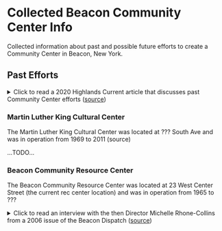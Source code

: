 # Collected Beacon Community Center Info

Collected information about past and possible future efforts to create a Community Center in Beacon, New York.

## Past Efforts

<details>
  <summary>
    Click to read a 2020 Highlands Current article that discusses past Community Center efforts (<a href="https://highlandscurrent.org/2020/11/27/reporters-notebook-does-beacon-need-a-community-center/">source</a>)
  </summary>

  <blockquote cite="https://highlandscurrent.org/2020/11/27/reporters-notebook-does-beacon-need-a-community-center/">

    <h4>Reporter’s Notebook: Does Beacon Need a Community Center?</h4>

    <h5><em>By Jeff Simms, Beacon Editor | November 27, 2020</em></h5>

    <p>
      The Beacon City Council next month is expected to adopt a 2021 budget that includes $22.2 million in general spending and keeps property taxes flat.
    </p>
    <p>
      Much of the dialogue over the proposal has focused on police spending, which, at $5.9 million, accounts for about 26 percent of city costs but will not increase substantially over 2020.
    </p>
    <p>
      During an hourlong public hearing on Nov. 16, most residents who spoke echoed a similar thought: Let’s spend less on policing and more on recreation, food distribution, internet access and other programs that would create a more equitable distribution of municipal services. (Parks and recreation, at about $762,000, accounts for 3 percent of general spending.)
    </p>
    <p>
      Throughout 2020, I’ve heard many residents say at City Council and school board meetings and other forums that a city-run, central facility — a recreation or community center — is something Beacon has needed for years.
    </p>
    <p>
      At the moment, a newly constructed facility would be a heavy lift for any municipality given the uncertainty over state aid because of the pandemic shutdown. But the city did once have two facilities — the Martin Luther King Cultural Center on South Avenue, from 1969 to 2011, and the Beacon Community Center, which operated for decades from what is now the Recreation Department building on West Center Street.
    </p>
    <p>
      However, neither facility was run by the city — the Martin Luther King center was a nonprofit and the Beacon Community Center leased space from the city, although the city at times supported both with grant funds, said Mark Price, the director of the Beacon Recreation Department.
    </p>
    <p>
      John Galloway Jr., a 2015 Beacon High School graduate who was appointed last month to fill a vacancy on the Beacon school board, has advocated a community center in part because he attended both facilities while growing up.
    </p>
    <p>
      “It was like home, man,” he said about the Beacon Community Center. “It instilled that mentorship that kids in Beacon really need. I still talk to my [BCC] counselors today.”
    </p>
    <p>
      Galloway said the center provided an afterschool program where counselors helped children with homework and played basketball or other games with them. On weekends, the center had boys’ and girls’ nights.
    </p>
    <p>
      “They touched every base,” he said. “Every Friday night you knew you were going to the BCC.”
    </p>
    <p>
      Barbara McCaskill, who worked at the MLK center from 2003 to 2006, said she was recruited by Eleanor Thompson, the first African American woman to serve on the Beacon City Council. McCaskill described similar programming, with homework help after school and exercise, plays and other group activities. Both centers offered summer programs, as well.
    </p>
    <p>
      Although the children and teens who visited the MLK center were mostly African American, McCaskill said the programming was all-inclusive. “We were adamant that it was for the entire community,” she said.
    </p>
    <p>
      The city has tried to fill some of the gaps left when the centers closed by establishing an afterschool program that’s in three of the Beacon district’s elementary schools and assuming management of the University Settlement site, now home of the summer Camp @ the Camp and the municipal pool, Price noted. All relatively recent, that represented a lot of growth for an agency that was barely a real city department when he started as a part-time employee in 2008. “It’s a long, slow slog uphill,” he said.
    </p>
    <p>
      While discussing the 2021 budget, members of the council have talked about holding “listening sessions” or creating surveys to assess the community’s recreation needs. “It’s about asking the questions and evaluating the resources we have,” said City Administrator Anthony Ruggiero.
    </p>
    <p>
      And while a new building would almost surely be cost-prohibitive, Mayor Lee Kyriacou has floated other options, such as expanded programming at the 50-acre University Settlement, the under-utilized Memorial Building on Main Street and even the Mase Hook and Ladder fire station (also on Main), a building that will one day be available as the city consolidates its firehouses.
    </p>
    <p>
      For years, Beacon officials debated whether (and where) to build a new, central fire station. “Thinking ‘only new’ is understandable,” Kyriacou said, “but what we have found is we can facilitate all our needs” by improving the Tompkins Hose station on South Avenue for less than half the cost of a new building.
    </p>
    <p>
      The same approach could be taken with a community center.
    </p>
    <p>
      “We have lots of opportunities to figure out how to leverage that,” he said. “If we do it effectively, we can make those dollars go a lot farther.”
    </p>

  </blockquote>

</details>

### Martin Luther King Cultural Center

The Martin Luther King Cultural Center was located at ??? South Ave and was in operation from 1969 to 2011 (source)


...TODO...

### Beacon Community Resource Center

The Beacon Community Resource Center was located at 23 West Center Street (the current rec center location) and was in operation from 1965 to ???

<details>
  <summary>
    Click to read an interview with the then Director Michelle Rhone-Collins from a 2006 issue of the Beacon Dispatch (<a href="https://beacon.blogs.com/beacon_dispatch/2006/10/beacon_voices_m.html">source</a>)
  </summary>

  <blockquote cite="https://beacon.blogs.com/beacon_dispatch/2006/10/beacon_voices_m.html">

    <h4>Beacon Voices: Michelle Rhone-Collins</h4>

    <h5>Community Builder</h5>

    <p>
      <em>by Nell Timmer</em>
    </p>
    <p>
      On a beautiful, early fall day I sat down in the playground of the Beacon Community Center to talk with Michelle Rhone-Collins, the new director, about the past, present and future of the center.
    </p>
    <p>
      ET: So, you are the new director of the Beacon Community Center. What is this place?
    </p>
    <p>
      MR-C: Well, it is a wonderful facility with different activities for, primarily, right now, young people—for their out-of-school time—and older adults. So, we are open every day after school for kids to come by and participate in some academic enrichment activities and some arts and recreational activities. And a couple of mornings a week there is time for older adults to come by and take yoga, exercise classes, art classes, and workshops.  Part of my work as the new director is to broaden the scope of programming so that we can include more activities for toddlers, parent support groups, especially for new parents. That was something that was very helpful for me as a new mother. I would also like to see some adult workshops in areas that folks are interested in, from budgeting to gift wrapping. And, some more comprehensive programming for teens as well.
    </p>
    <p>
      ET: How long has the Beacon Community Center been in existence?
    </p>
    <p>
      MR-C: It has been in existence for over 40 years, since 1965. Families have attended the BCC for generations yet there are many people who are not aware of its existence or its location. I want that to change and for people to see this as a really active resource for the community.
    </p>
    <p>
      ET: I saw a sign on the door that there is a teen night on the second and fourth Fridays of the month. How is that attended?
    </p>
    <p>
      MR-C:  Yes, we also have a drop in center for teens that meets from 7-11PM every other Friday in the evening and teen basketball programs on Wednesday and Thursday evenings from 6-9PM.  Actually, I have not seen the program in action yet. But, from what I understand groups of about 24 kids come in.  They have a safe place to hang out— unstructured chill time for them, with supervision. So, when I say more comprehensive programs I mean being able to offer them cultural programs that they will be interested in like utilizing the elements of Hip Hop ( rap, grafitti, breakdancing, and DJ’ing) as a way for them to express their thoughts about their world and their place in it. I would like to incorporate some academic enrichment for them as well so that they can prepare for their post secondary experiences. Maybe even having some male and female empowerment groups. So much is needed for teens in this community. The other day I was talking to a group of young people that were hanging out by the center and asking them what they might want to do in here. First they asked if there were any jobs available. When I let them know about age limits and funding limitations, they expressed that they just wanted something to do, even if it wasn’t paid.
    </p>
    <p>
      ET: Are there rooms inside this facility that are geared toward different types of activities?
    </p>
    <p>
      MR-C: There is an activity room and there is a recreation room. A lot of different activities can happen in those spaces, but there aren’t any studio spaces that are geared for more specific activity, which is one of the challenges actually, because when kids are finished with homework, they move on to something that is more fun---not that homework isn’t fun, of course---and there are still kids in the space working on homework. There’s not really a small, quiet space where those kids can be.  There are these great, big rooms, but not smaller activity rooms.
    </p>
    <p>
      ET: So, the younger children that come for after-school programs are being helped with their homework as well as having some play time?
    </p>
    <p>
      MR-C: Right, exactly. After they do their homework with our counselors who are primarily college students who are majoring in education and human services, they have scheduled activities including computer time, arts, dance, and time on the playground. They can also participate in yoga workshops, theater and acting classes, creative movement, violin lessons, and environmental education workshops offered by Stonykill Farms Education department and the Green Teens.
    </p>
    <p>
      ET: And how late do the after-school programs run?
    </p>
    <p>
      MR-C: The program is open from 3 to 6 p.m. every day.
    </p>
    <p>
      ET: And is that something that is provided by the town or is it something provided on a fee basis?
    </p>
    <p>
      MR-C: It is provided by the Community Center. We ask the parents to donate an amount for the program that helps to provide the supplies and the snacks. The Community Center is not a municipal facility; however, the City does provide some funding for some of its activities through the Recreation Department.
    </p>
    <p>
      ET: And where does the additional funding for the Beacon Community Center come from?
    </p>
    <p>
      MR-C: Funding comes from government grants and we receive some funding from the Dyson Foundation. Some of our activities are sponsored by the city through the Beacon Recreation Department. They actually sponsor the Teen Drop-In Center and some of the Senior Programs. And the rest is fees and family contributions. The donations are not extra, they are really integral to our programming needs. Another of my priorities is to increase the diversity of our funding including more foundation support so that we can offer high quality activities at a low or no cost.
    </p>
    <p>
      ET: How many kids are involved in the after-school program?
    </p>
    <p>
      MR-C: There are 63 kids involved in the after-school at the Community Center. We have between 50 and 60 children here on a daily basis for programs, so I would say it is a very well-attended program. And there is another after-school program that operates out of J.V. Forrestal Elementary School that has 15 children enrolled. I would love to beef up the enrollment over there because it is also a fantastic program with wonderful staff and activities.
    </p>
    <p>
      ET: And is that pulling from all of the elementary schools and the middle school?
    </p>
    <p>
      MR-C: The JV Forrestal program serves kids from Forrestal. The program at the Community Center draws from all the elementary schools. And it is open to middle school kids although we don’t have a lot of enrollment from middle school age children. The majority of kids are coming from South Avenue School because of its proximity. And we have kids coming not just from Beacon, but from neighboring communities.
    </p>
    <p>
      ET: Do they all get bussed by their school?
    </p>
    <p>
      MR-C: Exactly.
    </p>
    <p>
      ET: So, I know you have only been here for a few weeks, but I am sure your brain must be spinning. What are your dreams for this place?
    </p>
    <p>
      MR-C: Ah, dreams…one is wanting to beautify the space to make it look more welcoming. I feel like there are a lot of skilled folk in the community that could lend their expertise and very quickly make this place look different…more warm, more colorful. And also, in a creative way, be open to all the populations who could use it. So, comfy for a toddler to be in or for an adult to be in or for a group of teens to be in. And then, also, to having the artists in the community involved providing programming and services here so that there are a lot of things going on all the time. I would like to diversify our sources of funding so that we wouldn’t have to rely on fees or family donations so much. I would like to increase the visibility of the community center by offering more activities for all age groupings. I feel like there is, or there can be, a tension between old and new in Beacon. I would like the community center to really be a picture of Beacon’s vibrant community--a space where everyone in the community feels welcome, no matter how long you have been here. Basically, a place that everybody is happy to be at and utilize to its fullest capacity.
    </p>
    <p>
      ET: Do you have any new programs in the works?
    </p>
    <p>
      MR-C: Well, I am working on some ideas for some dramatic programming with Daphne Richards and Edwin Lee Gibson of Thespus Brown. I am excited about the prospect of an intergenerational project being developed with Daphne Richards has a that will include young women and older women in a performance of for colored girls who sing the blues when the rainbow is enuf by ntozake shange. The performers could be mothers and daughters or grandmothers and granddaughters, or all three generations. Edwin Lee Gibson (recipient of an Obie Award for his performance of Oedipus Rex in the Seven written by Beacon’s own Will Power) will be offering acting workshops for youth and adults.  We are not playing…there are some brilliant, talented and dedicated individuals who are already involved in providing programming here. Gwen Laster, an inspired violin player who has accompanied Aretha Franklin and Alicia Keys to name a few. Our dance instructor has been in several Broadway productions.  I have to name drop because I just feel that the kids are really lucky to be exposed to such skilled artists and instructors who are also great educators. The two don’t necessarily go hand in hand.
    </p>
    <p>
      ET: Do you envision having performances here?
    </p>
    <p>
      MR-C: Yes, absolutely. I would love to do that. I would love to showcase the work the kids are doing here by having them give performances or art exhibitions. I would also love to host performances and community events here. The more community celebrations the better!
    </p>
    <p>
      ET: What are your ideas for getting the word out about this place? Do you currently send out a brochure about your programs through the schools?
    </p>
    <p>
      MR-C:  What happens is that there are flyers sent out through the schools, but I would like to have more information out around town on the Main Street area, in the businesses that people visit. And I would like to develop a web-site as well. We don’t have anything on the web. I think that that would be very useful. We rely on flyers whenever we have an event. It would be nice to have a brochure for people to look at to see exactly what the scope of our programming is in one place.
    </p>
    <p>
      ET: What do you need most here?
    </p>
    <p>
      MR-C: Besides money, volunteers!! This place has a lot of great potential, but it can’t truly be a community center without community involvement. We could really use some hands-on help to implement some of the positive changes I think we can make.
    </p>
    <p>
      ET: This playground is pretty quiet. It would be nice to come back here in a year and hear the sounds of a lot of little voices.
    </p>
    <p>
      MR-C: I totally agree. I think the potential of this space is really amazing.
    </p>

  </blockquote>

</details>
